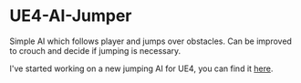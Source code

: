 # UE4-AI-Jumper

Simple AI which follows player and jumps over obstacles. Can be improved to crouch and decide if jumping is necessary. 

I've started working on a new jumping AI for UE4, you can find it <a href="https://github.com/fblah/UE4-AI-Examples">here</a>.

